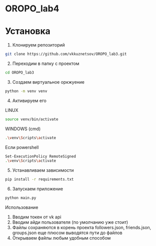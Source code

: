 # OROPO_lab4
# Установка
1. Клонируем репозиторий
```bash
git clone https://github.com/vkkuznetsov/OROPO_lab3.git
```
2. Переходим в папку с проектом
```bash
cd OROPO_lab3
```
3. Создаем виртуальное оркжуение
```bash
python -m venv venv
```
4. Активируем его

LINUX
```bash
source venv/bin/activate
```
WINDOWS (cmd)
```bash
.\venv\Scripts\activate
```
Если powershell
```bash
Set-ExecutionPolicy RemoteSigned
.\venv\Scripts\activate
```
5. Устанавливаем зависимости
```bash
pip install -r requirements.txt
```
6. Запускаем приложение
```bash
python main.py
```
Использование  
1. Вводим токен от vk api
2. Вводим айди пользователя (по умолчанию уже стоит)
3. Файлы сохраняются в корень проекта followers.json, friends.json, groups.json 
еще плюсом выводятся пути до файлов
4. Открываем файлы любым удобным способом
